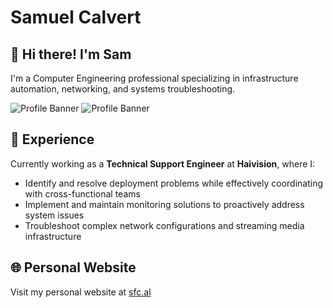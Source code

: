 # Samuel Calvert

## 👋 Hi there! I'm Sam

I'm a Computer Engineering professional specializing in infrastructure automation, networking, and systems troubleshooting.

![Profile Banner](https://img.shields.io/badge/Infrastructure-Specialist-blue)
![Profile Banner](https://img.shields.io/badge/DevOps-Engineer-green)

## 💼 Experience

Currently working as a **Technical Support Engineer** at **Haivision**, where I:
- Identify and resolve deployment problems while effectively coordinating with cross-functional teams
- Implement and maintain monitoring solutions to proactively address system issues
- Troubleshoot complex network configurations and streaming media infrastructure

## 🌐 Personal Website

Visit my personal website at [sfc.al](https://sfc.al)
